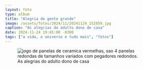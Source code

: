 ```yaml
---
layout: foto
type: album
title: "Alegria de gente grande"
image: /assets/fotos/2024/11/20241124_152859.jpg
caption: "As alegrias do adulto dono de casa"
date: 2024-11-24 19:45:00 -0300
tags: ["a vida, o universo e tudo mais", "fotos"]
---
```

<figure class="foto-post">
<img src="{{ site.baseurl }}/assets/fotos/2024/11/20241124_152859.jpg" alt="jogo de panelas de ceramica vermelhas, sao 4 panelas redondas de tamanhos variados com pegadores redondos." title="Ferramentas de cozinha de gente grande">
<figcaption>As alegrias do adulto dono de casa</figcaption>
</figure>